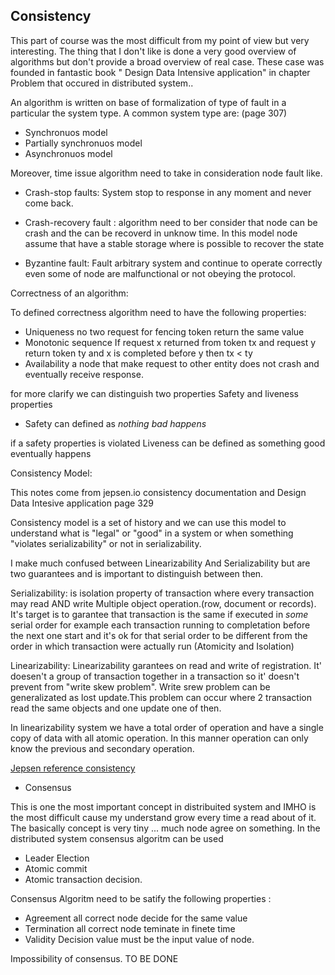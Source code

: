 ## Consistency
This part of course was the most difficult from my point of view but very interesting. The thing that I don't like is done a very good overview of algorithms but don't provide a broad overview of real case. These case was founded in fantastic book " Design Data Intensive application" in chapter Problem that occured in distributed system..

An algorithm is written on base of formalization of type of fault in a particular the system type. A common system type are: (page 307)

* Synchronuos model 
* Partially synchronuos model
* Asynchronuos model

Moreover, time issue algorithm need to take in consideration node fault like.

* Crash-stop faults: System stop to response in any moment and never come back.

* Crash-recovery fault : algorithm need to ber consider that node can be crash and  the can be recoverd in unknow time. In this model node 
assume that have a stable storage where is possible to recover the state

* Byzantine fault: Fault arbitrary system and continue to operate correctly even some of node are malfunctional or not obeying the protocol. 


Correctness of an algorithm:

To defined correctness algorithm need to have the following properties:

* Uniqueness no two request for fencing token return the same value
* Monotonic sequence If request x returned from token tx and request y return token ty and x is completed before y then tx  < ty
* Availability a node that make request to other entity does not crash and eventually receive response.

for more clarify we can distinguish two properties Safety and liveness properties

* Safety can defined as *nothing bad happens* 

if a safety properties is violated Liveness can be defined as something good eventually happens
 
Consistency Model:

This notes come from jepsen.io consistency documentation and Design Data Intesive application page 329

Consistency model is a set of history and we can use this model to understand what is "legal" or "good" in a system or when something "violates serializability" or not
in serializability.

I make much confused between Linearizability And Serializability but are two guarantees and is important to distinguish between then.

Serializability:
is isolation property  of transaction where every transaction may read AND write Multiple object operation.(row, document or records). It's target is to garantee that
transaction is the same if executed in *some* serial order for example each transaction running to completation before the next one start and it's ok for that serial order to be different from the
order  in which transaction were actually run (Atomicity and Isolation)

Linearizability:
Linearizability garantees on read and write of registration. It' doesen't a group of transaction together in a transaction so it' doesn't prevent from "write skew problem". Write srew problem
can be generalizated as lost update.This problem can occur where 2 transaction read the same objects and one update one of then.

In linearizability system we have a total order of operation and have a single copy of data with all atomic operation. In this manner operation can only know the previous and secondary operation.

[Jepsen reference consistency](https://jepsen.io/consistency)



* Consensus

This is one the most important concept in distribuited system and IMHO is the most difficult cause my understand grow every time a read about of it. 
The basically concept is very tiny ... much node agree on something. In the distributed system consensus algoritm can be used

* Leader Election
* Atomic commit
* Atomic transaction decision.

Consensus Algoritm need to be satify the following properties :
* Agreement all correct node decide for the same value
* Termination all correct node teminate in finete time
* Validity Decision value must be the input value of node.
    
Impossibility of consensus. TO BE DONE

